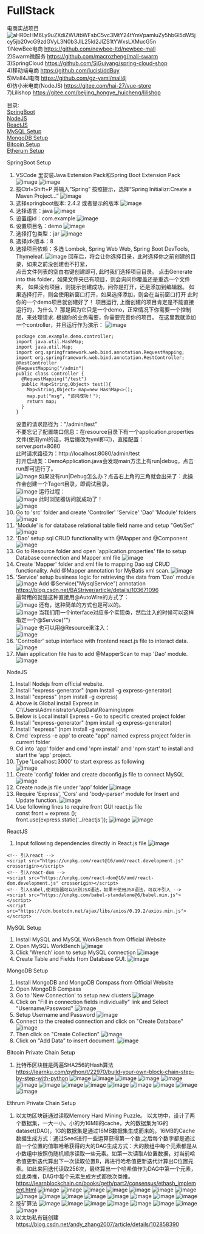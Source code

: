# FullStack
电商实战项目  
![aHR0cHM6Ly9uZXdiZWUtbWFsbC5vc3MtY24tYmVpamluZy5hbGl5dW5jcy5jb20vcG9zdGVyL3N0b3JlL25ld2JlZS1tYWxsLXMucG5n](https://github.com/zodiacie/FullStack/assets/57634982/37dc2129-af68-4921-9faa-570678008a74)  
1)NewBee电商 https://github.com/newbee-ltd/newbee-mall  
2)Swarm微服务 https://github.com/macrozheng/mall-swarm  
3)SpringCloud https://github.com/SiGuiyang/spring-cloud-shop  
4)移动端电商 https://github.com/lucisl/ddBuy  
5)Mall4J电商 https://github.com/gz-yami/mall4j  
6)仿小米电商(NodeJS) https://gitee.com/hai-27/vue-store  
7)Lilishop https://gitee.com/beijing_hongye_huicheng/lilishop  

目录:  
[SpringBoot](#springboot)  
[NodeJS](#nodejs)  
[ReactJS](#reactjs)  
[MySQL Setup](#mysql)  
[MongoDB Setup](#mongo)  
[Bitcoin Setup](#bitcoin)  
[Etherum Setup](#etherum)  

<a name = "springboot">SpringBoot Setup</a>  
1) VSCode 里安装Java Extension Pack和Spring Boot Extension Pack
   ![image](https://github.com/zodiacie/FullStack/assets/57634982/12e9793f-f80b-45ca-ac89-f2ed3f1beab6)
   ![image](https://github.com/zodiacie/FullStack/assets/57634982/fd59fba5-49c3-402d-be36-268853a4ca2b)
2) 按Ctrl+Shift+P 并输入”Spring” 按照提示，选择“Spring Initializr:Create a Maven Project...”
   ![image](https://github.com/zodiacie/FullStack/assets/57634982/825536b3-85ff-4c6b-a520-e4f42c53bcf6)
3) 选择springboot版本: 2.4.2 或者提示的版本
   ![image](https://github.com/zodiacie/FullStack/assets/57634982/90d7e286-e3e8-45a7-891a-06a28b3dd226)
4) 选择语言：java
   ![image](https://github.com/zodiacie/FullStack/assets/57634982/fc077ffe-4785-46db-88fc-b4f403f2bdfd)
5) 设置组id：com.example
   ![image](https://github.com/zodiacie/FullStack/assets/57634982/04b71cd0-1d64-4a3c-aef5-effbb4e75f82)
6) 设置项目名：demo
   ![image](https://github.com/zodiacie/FullStack/assets/57634982/55f379af-a467-47b2-bc09-d6cca7db29a1)
7) 选择打包类型：jar
   ![image](https://github.com/zodiacie/FullStack/assets/57634982/78082f26-7252-4640-a339-9cf60bb670bc)
8) 选择jdk版本：8  
9) 选择项目依赖：多选 Lombok, Spring Web Web, Spring Boot DevTools, Thymeleaf.
   ![image](https://github.com/zodiacie/FullStack/assets/57634982/6ee72950-45e0-4954-86a6-ea3631bcf1a3)
   回车后，将会让你选择目录，此时选择你之前创建的目录，如果之前没创建也不打紧，  
   点击文件列表的空白右键创建即可, 此时我们选择项目目录。 
   点击Generate into this folder，如果文件夹已有项目，则会询问你覆盖还是重选一个文件夹，
   如果没有项目，则提示创建成功，问你是打开，还是添加到编辑器。
   如果选择打开，则会使用新窗口打开，如果选择添加，则会在当前窗口打开
   此时你的一个demo项目就创建好了！
   项目运行, 上面创建的项目肯定是不能直接运行的，为什么？
   那是因为它只是一个demo，正常情况下你需要一个控制层，来处理请求.
   根据你的业务需要，你需要完善你的项目。
   在这里我就添加一个controller，并且运行作为演示：
   ![image](https://github.com/zodiacie/FullStack/assets/57634982/70dab6bf-47ef-4523-8f26-810c802cc45c)
   ```
   package com.example.demo.controller;  
   import java.util.HashMap;  
   import java.util.Map;  
   import org.springframework.web.bind.annotation.RequestMapping;  
   import org.springframework.web.bind.annotation.RestController;  
   @RestController  
   @RequestMapping("/admin")  
   public class Controller {    
     @RequestMapping("/test")  
     public Map<String,Object> test(){  
       Map<String,Object> map=new HashMap<>();
       map.put("msg", "访问成功！");
       return map;
     }
   }
   ```
   设置的请求路径为："/admin/test"  
   不要忘记了配置端口信息：在resource目录下有一个application.properties文件(使用yml的话，将后缀改为yml即可)，直接配置：  
   server.port=8080  
   此时请求路径为：http://localhost:8080/admin/test  
   打开启动类：DemoApplication.java会发现main方法上有run|debug，点击run即可运行了。  
   ![image](https://github.com/zodiacie/FullStack/assets/57634982/3189e37a-fea1-4465-8eee-1624f6ebe9d3)
   如果没有run|Debug怎么办？点击右上角的三角就会出来了：此操作会创建一个Tagert目录，即调试目录。  
   ![image](https://github.com/zodiacie/FullStack/assets/57634982/35f6cf5c-c4a8-43ad-ae97-8fac92a192b1)
   运行过程：  
   ![image](https://github.com/zodiacie/FullStack/assets/57634982/f77d5133-d739-435c-9c63-6b92a1dd9333)
   此时浏览器访问就成功了！  
   ![image](https://github.com/zodiacie/FullStack/assets/57634982/2ca20828-f36e-4832-899e-8cf58a2a866a)
11) Go to 'src' folder and create 'Controller' 'Service' 'Dao' 'Module' folders
    ![image](https://github.com/zodiacie/FullStack/assets/57634982/39863326-b49e-4dea-8e20-baf96d95ef22)
12) 'Module' is for database relational table field name and setup "Get/Set"
    ![image](https://github.com/zodiacie/FullStack/assets/57634982/cb04215f-c58f-4723-987a-8b36fbff3710)
13) 'Dao' setup sql CRUD functionality with @Mapper and @Component  
    ![image](https://github.com/zodiacie/FullStack/assets/57634982/94312ef2-6ea3-498b-9589-6e604fe2fc4e)
14) Go to Resource folder and open 'application.properties' file to setup Database connection and Mapper xml file
    ![image](https://github.com/zodiacie/FullStack/assets/57634982/d37641a1-3bf7-4c7b-ba48-7de2146618ab)
15) Create 'Mapper' folder and xml file to mapping Dao sql CRUD functionality.
    Add @Mapper annotation for MyBatis xml scan.
    ![image](https://github.com/zodiacie/FullStack/assets/57634982/55108d76-cc8a-4b86-9eae-5854dbe8c460)
16)  'Service' setup business logic for retrieving the data from 'Dao' module  
    ![image](https://github.com/zodiacie/FullStack/assets/57634982/097ad34e-56dd-4ab8-a89c-0982f6ff1a90)
    Add @Service("MysqlService") annotation https://blog.csdn.net/BAStriver/article/details/103671096   
    最常用的就是这种直接用@AutoWire的方式了：  
    ![image](https://github.com/zodiacie/FullStack/assets/57634982/c92d81d9-2b68-4cd6-9924-5b7e4dc3533f)
    还有，这种简单的方式也是可以的。  
    ![image](https://github.com/zodiacie/FullStack/assets/57634982/86fe232a-75f3-4c27-9cbd-eac76b03f06a)
    当我们用一个interface对应多个实现类，然后注入的时候可以这样指定一个@Service("")  
    ![image](https://github.com/zodiacie/FullStack/assets/57634982/8dd5768f-e231-42a2-9ac7-77be450158c2)
    也可以用@Resource来注入：  
    ![image](https://github.com/zodiacie/FullStack/assets/57634982/e0887702-4381-4b69-a234-c12e8a75b961)
17) 'Controller' setup interface with frontend react.js file to interact data.  
    ![image](https://github.com/zodiacie/FullStack/assets/57634982/8e951a84-6b33-4a8e-9179-561832fd214c)
18) Main application file has to add @MapperScan to map 'Dao' module.  
    ![image](https://github.com/zodiacie/FullStack/assets/57634982/3e273114-6089-4903-abeb-5f43c83ead7f)

<a name = "nodejs">NodeJS</a>
1) Install Nodejs from official website.  
2) Install "express-generator" (npm install -g express-generator)  
3) Install "express" (npm install -g express)  
4) Above is Global install Express in C:\Users\Administrator\AppData\Roaming\npm  
5) Below is Local install Express - Go to specific created project folder  
6) Install "express-generator" (npm install -g express-generator)  
7) Install "express" (npm install -g express)  
8) Cmd 'express -e app' to create "app" named express project folder in current folder  
9) Cd into 'app' folder and cmd 'npm install' amd 'npm start' to install and start the 'app' project.  
10) Type 'Localhost:3000' to start express as following  
    ![image](https://github.com/zodiacie/FullStack/assets/57634982/f097ab29-a415-44e1-b1f5-a6ac5d294382)
11) Create 'config' folder and create dbconfig.js file to connect MySQL
    ![image](https://github.com/zodiacie/FullStack/assets/57634982/1cf0385d-7e17-49c4-a48d-b894f6bf444a)
12) Create node.js file under 'app' folder
    ![image](https://github.com/zodiacie/FullStack/assets/57634982/bad79d03-d5bf-41aa-8d31-98e0551f244f)
13) Require 'Express', 'Cors' and 'body-parser' module for Insert and Update function.
    ![image](https://github.com/zodiacie/FullStack/assets/57634982/d85ce427-35a2-4d10-aab5-45dc8c55d649)
14) Use following lines to require front GUI react.js file  
    const front = express ();  
    front.use(express.static('../reactjs'));
    ![image](https://github.com/zodiacie/FullStack/assets/57634982/13089a7c-8dc6-4c72-b355-e946cca642c7)
    ![image](https://github.com/zodiacie/FullStack/assets/57634982/df47ff74-4d4e-4e7d-b111-b77a64b9c1f1)


<a name = "reactjs">ReactJS</a>
1) Input following dependencies directly in React.js file
   ![image](https://github.com/zodiacie/FullStack/assets/57634982/835fc969-d88c-40fe-ba44-abfee74d7cd4)
```
<!-- 引入react -->
<script src="https://unpkg.com/react@16/umd/react.development.js" crossorigin></script>
<!-- 引入react-dom -->
<script src="https://unpkg.com/react-dom@16/umd/react-dom.development.js" crossorigin></script>
<!-- 引入Babel,使浏览器可以识别JSX语法，如果不使用JSX语法，可以不引入 -->
<script src="https://unpkg.com/babel-standalone@6/babel.min.js"></script>
<script src="https://cdn.bootcdn.net/ajax/libs/axios/0.19.2/axios.min.js"></script>
```

<a name = "mysql">MySQL Setup</a>
1) Install MySQL and MySQL WorkBench from Official Website
2) Open MySQL WorkBench
   ![image](https://github.com/zodiacie/FullStack/assets/57634982/397ba58c-7b99-4a6f-975e-9c2aad060407)
4) Click 'Wrench' icon to setup MySQL connection
   ![image](https://github.com/zodiacie/FullStack/assets/57634982/92c59042-beb1-46a4-aaea-859d3c1c5301)
5) Create Table and Fields from Database GUI.
   ![image](https://github.com/zodiacie/FullStack/assets/57634982/ceb1d30a-cb91-4286-9b15-5d67a3d8a817)

<a name = "mongo">MongoDB Setup</a>
1) Install MongoDB and MongoDB Compass from Official Website
2) Open MongoDB Compass
3) Go to 'New Connection' to setup new clusters
   ![image](https://github.com/zodiacie/FullStack/assets/57634982/81bb454f-481f-41f1-9394-fab8f0655081)
4) Click on "Fill in connection fields individually" link and Select "Username/Password"
   ![image](https://github.com/zodiacie/FullStack/assets/57634982/4d63cb5e-56bf-4279-aac6-27b6a7189708)
5) Setup Username and Password
   ![image](https://github.com/zodiacie/FullStack/assets/57634982/f0d60110-108c-4626-8dcb-316cdced22ba)
6) Connect to the created connection and click on "Create Database"
   ![image](https://github.com/zodiacie/FullStack/assets/57634982/d5fb5bba-47a3-45ed-bd38-d52b3d9c79ed)
7) Then click on "Create Collection"
   ![image](https://github.com/zodiacie/FullStack/assets/57634982/b5f5eb4b-d50c-4cb9-8055-89d927955f46)
8) Click on "Add Data" to insert document.
   ![image](https://github.com/zodiacie/FullStack/assets/57634982/6ca7698b-9dd7-4ec8-b140-334d111e732c)

<a name = "bitcoin">Bitcoin Private Chain Setup</a>
1) 比特币区块链是两遍SHA256的Hash算法
   https://learnku.com/python/t/22970/build-your-own-block-chain-step-by-step-with-python
   ![image](https://github.com/zodiacie/FullStack/assets/57634982/b15cd35d-6f0d-4a70-a36a-c20524e79918)
   ![image](https://github.com/zodiacie/FullStack/assets/57634982/5d86f544-976f-443a-b8a3-594e9c7506f7)
   ![image](https://github.com/zodiacie/FullStack/assets/57634982/fb978539-01b2-4b3a-8c66-841fc0cf9f57)
   ![image](https://github.com/zodiacie/FullStack/assets/57634982/f51ef9fe-e8b3-48d9-9148-1fa69274fbd6)
   ![image](https://github.com/zodiacie/FullStack/assets/57634982/1fb55f62-f653-4c04-9791-43eba51d95bc)
   ![image](https://github.com/zodiacie/FullStack/assets/57634982/f6f22110-2814-4313-97c4-6eb36be3ceba)
   ![image](https://github.com/zodiacie/FullStack/assets/57634982/8f261512-53ed-49e0-8190-258f6bc00d8c)
   ![image](https://github.com/zodiacie/FullStack/assets/57634982/a576828a-539e-4c83-a040-2f5127c347b3)
   ![image](https://github.com/zodiacie/FullStack/assets/57634982/09a44eb2-6329-444b-bfb6-4a692ab669e5)
   ![image](https://github.com/zodiacie/FullStack/assets/57634982/e822fd29-4adc-40cf-8da9-5c173237f184)
   ![image](https://github.com/zodiacie/FullStack/assets/57634982/a5b18155-c7c3-4b65-a284-2a515a0a46cd)
   ![image](https://github.com/zodiacie/FullStack/assets/57634982/97f68235-bb88-471c-b01a-de5493101027)
   ![image](https://github.com/zodiacie/FullStack/assets/57634982/d7e5268c-8181-4138-8899-0597cc54d46c)
   ![image](https://github.com/zodiacie/FullStack/assets/57634982/cc0df12d-3b96-4c19-9cf2-fafdca54bfc4)

<a name = "etherum">Ethrum Private Chain Setup</a>
1) 以太坊区块链通过读取Memory Hard Mining Puzzle。 以太坊中，设计了两个数据集，一大一小。小的为16MB的cache，大的数据集为1G的dataset(DAG)，1G的数据集是通过16MB数据集生成而来的。16MB的Cache数据生成方式：通过Seed进行一些运算获得第一个数,之后每个数字都是通过前一个位置的值取哈希获得的大的DAG生成方式：大的数组中每个元素都是从小数组中按照伪随机顺序读取一些元素。如第一次读取A位置数据，对当前哈希值更新迭代算出下一次读取位置B，再进行哈希值更新迭代计算出C位置元素。如此来回迭代读取256次，最终算出一个哈希值作为DAG中第一个元素，如此类推，DAG中每个元素生成方式都依次类推。
   https://learnblockchain.cn/books/geth/part2/consensus/ethash_implement.html
   ![image](https://github.com/zodiacie/FullStack/assets/57634982/8a59fdab-6998-4614-ae86-2a120dbd0949)
   ![image](https://github.com/zodiacie/FullStack/assets/57634982/3f7caf14-ddc1-4b9d-9043-e67860336fae)
   ![image](https://github.com/zodiacie/FullStack/assets/57634982/200c8535-68f6-4898-818f-7f691096ef05)
   ![image](https://github.com/zodiacie/FullStack/assets/57634982/4f4e5091-b352-4d90-a75f-26bea3c5985d)
   ![image](https://github.com/zodiacie/FullStack/assets/57634982/b691bdba-0d56-44d3-b5c7-045815da28be)
   ![image](https://github.com/zodiacie/FullStack/assets/57634982/d64bfbdd-0959-46cc-ba44-c4e0bc4f830b)
   ![image](https://github.com/zodiacie/FullStack/assets/57634982/ec8f0fb6-29db-4d16-9fec-48aa3acce420)
   ![image](https://github.com/zodiacie/FullStack/assets/57634982/042fa707-dcb0-404c-8402-628dcebef62c)
   ![image](https://github.com/zodiacie/FullStack/assets/57634982/d2bd02b0-7dd8-4fe7-858e-92d4fe9545cf)
   ![image](https://github.com/zodiacie/FullStack/assets/57634982/54e78b8b-3a0f-433a-88e6-1a8bb73417f1)
   ![image](https://github.com/zodiacie/FullStack/assets/57634982/3f08ce0b-fe24-4115-ad5d-c5a6d06bc7d4)
   ![image](https://github.com/zodiacie/FullStack/assets/57634982/2b62beb8-c823-422e-8170-98162bd9a6e0)
   ![image](https://github.com/zodiacie/FullStack/assets/57634982/f91c66e3-8da7-4d6f-a1e2-097a0981e8e3)
   ![image](https://github.com/zodiacie/FullStack/assets/57634982/7a7e5656-b379-4290-a4ca-06a46bd196d2)
   ![image](https://github.com/zodiacie/FullStack/assets/57634982/f2617a1a-be13-4fda-993c-ccb769b0bf03)
2) 挖矿算法
   ![image](https://github.com/zodiacie/FullStack/assets/57634982/9b8f8b62-5160-4aa2-8821-50875e62254f)
   ![image](https://github.com/zodiacie/FullStack/assets/57634982/274ed11e-bf6e-4d49-a9b1-de3ad155c514)
   ![image](https://github.com/zodiacie/FullStack/assets/57634982/0d6397c2-0c0f-4091-bf0b-76013a4206ab)
   ![image](https://github.com/zodiacie/FullStack/assets/57634982/e8bb2c62-ca5a-42f3-8164-b2536d04538c)
   ![image](https://github.com/zodiacie/FullStack/assets/57634982/8e86885e-9648-43ee-830c-1e535c631c26)
   ![image](https://github.com/zodiacie/FullStack/assets/57634982/54d7f704-1547-4ec9-8d52-b4b791af6257)
   ![image](https://github.com/zodiacie/FullStack/assets/57634982/4febd913-adab-43ab-bb15-375bbbaf0313)
   ![image](https://github.com/zodiacie/FullStack/assets/57634982/63fe72b3-71e6-43ef-9d2d-cd7d853a35ea)
3) 以太坊私有链创建
   https://blog.csdn.net/andy_zhang2007/article/details/102858390






















































  
















